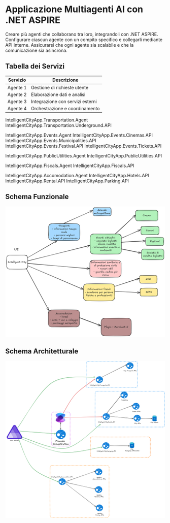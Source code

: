 # Applicazione Multiagenti AI con .NET ASPIRE
Creare più agenti che collaborano tra loro, integrandoli con .NET ASPIRE. Configurare ciascun agente con un compito specifico e collegarli mediante API interne. Assicurarsi che ogni agente sia scalabile e che la comunicazione sia asincrona.

## Tabella dei Servizi
| Servizio  | Descrizione                        |
|-----------|------------------------------------|
| Agente 1  | Gestione di richieste utente       |
| Agente 2  | Elaborazione dati e analisi        |
| Agente 3  | Integrazione con servizi esterni   |
| Agente 4  | Orchestrazione e coordinamento     |


IntelligentCityApp.Transportation.Agent
IntelligentCityApp.Transportation.Underground.API

IntelligentCityApp.Events.Agent
IntelligentCityApp.Events.Cinemas.API
IntelligentCityApp.Events.Municipalities.API
IntelligentCityApp.Events.Festival.API
IntelligentCityApp.Events.Tickets.API

IntelligentCityApp.PublicUtilities.Agent
IntelligentCityApp.PublicUtilities.API

IntelligentCityApp.Fiscals.Agent
IntelligentCityApp.Fiscals.API

IntelligentCityApp.Accomodation.Agent
IntelligentCityApp.Hotels.API
IntelligentCityApp.Rental.API
IntelligentCityApp.Parking.API

## Schema Funzionale
![Schema Funzionale](./assets/schema-funzionale.png)

## Schema Architetturale
![Schema Architetturale](./assets/schema-architetturale.png)